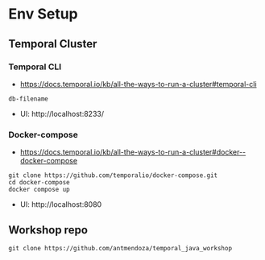 

# Env Setup

## Temporal Cluster

### Temporal CLI
- https://docs.temporal.io/kb/all-the-ways-to-run-a-cluster#temporal-cli


`db-filename`

- UI: http://localhost:8233/

### Docker-compose
- https://docs.temporal.io/kb/all-the-ways-to-run-a-cluster#docker--docker-compose

```
git clone https://github.com/temporalio/docker-compose.git
cd docker-compose
docker compose up
```

- UI: http://localhost:8080


## Workshop repo 

`git clone https://github.com/antmendoza/temporal_java_workshop`

